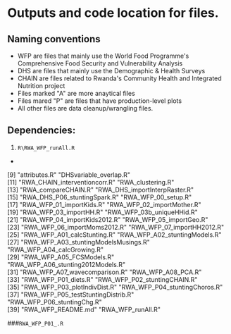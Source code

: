# Outputs and code location for files.

## Naming conventions
* WFP are files that mainly use the World Food Programme's Comprehensive Food Security and Vulnerability Analysis
* DHS are files that mainly use the Demographic & Health Surveys
* CHAIN are files related to Rwanda's Community Health and Integrated Nutrition project
* Files marked "A" are more anaytical files
* Files mared "P" are files that have production-level plots
* All other files are data cleanup/wrangling files.

## Dependencies:
1. `R\RWA_WFP_runAll.R`
* 


                       
 [9] "attributes.R"                        "DHSvariable_overlap.R"              
[11] "RWA_CHAIN_interventioncorr.R"        "RWA_clustering.R"                   
[13] "RWA_compareCHAIN.R"                  "RWA_DHS_importInterpRaster.R"       
[15] "RWA_DHS_P06_stuntingSpark.R"         "RWA_WFP_00_setup.R"                 
[17] "RWA_WFP_01_importKids.R"             "RWA_WFP_02_importMother.R"          
[19] "RWA_WFP_03_importHH.R"               "RWA_WFP_03b_uniqueHHid.R"           
[21] "RWA_WFP_04_importKids2012.R"         "RWA_WFP_05_importGeo.R"             
[23] "RWA_WFP_06_importMoms2012.R"         "RWA_WFP_07_importHH2012.R"          
[25] "RWA_WFP_A01_calcStunting.R"          "RWA_WFP_A02_stuntingModels.R"       
[27] "RWA_WFP_A03_stuntingModelsMusings.R" "RWA_WFP_A04_calcGrowing.R"          
[29] "RWA_WFP_A05_FCSModels.R"             "RWA_WFP_A06_stunting2012Models.R"   
[31] "RWA_WFP_A07_wavecomparison.R"        "RWA_WFP_A08_PCA.R"                  
[33] "RWA_WFP_P01_diets.R"                 "RWA_WFP_P02_stuntingCHAIN.R"        
[35] "RWA_WFP_P03_plotIndivDist.R"         "RWA_WFP_P04_stuntingChoros.R"       
[37] "RWA_WFP_P05_testStuntingDistrib.R"   "RWA_WFP_P06_stuntingChg.R"          
[39] "RWA_WFP_README.md"                   "RWA_WFP_runAll.R"  

###`RWA_WFP_P01_.R`